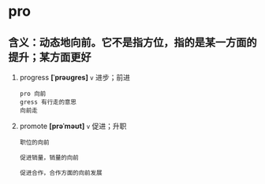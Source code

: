 # pro

## 含义：动态地向前。它不是指方位，指的是某一方面的提升；某方面更好

1. progress **[ˈprəʊɡres]** `v` 进步；前进

   ```
   pro 向前
   gress 有行走的意思
   向前走
   ```

2. promote **[prəˈməʊt]** `v` 促进；升职

   ```
   职位的向前

   促进销量，销量的向前

   促进合作，合作方面的向前发展
   ```
